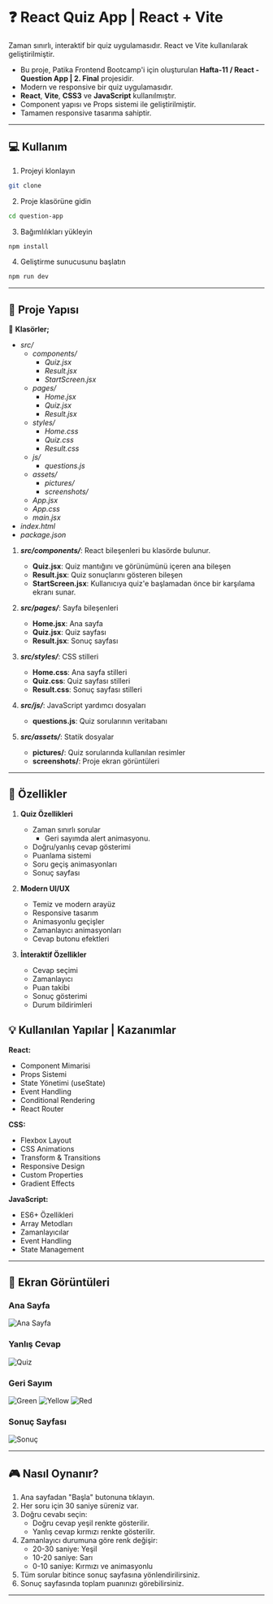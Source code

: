 # :question: React Quiz App | React + Vite

Zaman sınırlı, interaktif bir quiz uygulamasıdır. React ve Vite kullanılarak geliştirilmiştir.
* Bu proje, Patika Frontend Bootcamp'i için oluşturulan **Hafta-11 / React - Question App | 2. Final** projesidir.
* Modern ve responsive bir quiz uygulamasıdır.
* **React**, **Vite**, **CSS3** ve **JavaScript** kullanılmıştır.
* Component yapısı ve Props sistemi ile geliştirilmiştir.
* Tamamen responsive tasarıma sahiptir.

---

## :computer: Kullanım

1. Projeyi klonlayın
```bash
git clone 
```

2. Proje klasörüne gidin
```bash
cd question-app
```

3. Bağımlılıkları yükleyin
```bash
npm install
```

4. Geliştirme sunucusunu başlatın
```bash
npm run dev
```

---

## 📜 Proje Yapısı

:open_file_folder: **Klasörler;**
* *src/*
  * *components/*
    * *Quiz.jsx*
    * *Result.jsx*
    * *StartScreen.jsx*
  * *pages/*
    * *Home.jsx*
    * *Quiz.jsx*
    * *Result.jsx*
  * *styles/*
    * *Home.css*
    * *Quiz.css*
    * *Result.css*
  * *js/*
    * *questions.js*
  * *assets/*
    * *pictures/*
    * *screenshots/*
  * *App.jsx*
  * *App.css*
  * *main.jsx*
* *index.html*
* *package.json*

1. ***src/components/***: React bileşenleri bu klasörde bulunur.
    * **Quiz.jsx**: Quiz mantığını ve görünümünü içeren ana bileşen
    * **Result.jsx**: Quiz sonuçlarını gösteren bileşen
    * **StartScreen.jsx**: Kullanıcıya quiz'e başlamadan önce bir karşılama ekranı sunar.

2. ***src/pages/***: Sayfa bileşenleri
    * **Home.jsx**: Ana sayfa
    * **Quiz.jsx**: Quiz sayfası
    * **Result.jsx**: Sonuç sayfası

3. ***src/styles/***: CSS stilleri
    * **Home.css**: Ana sayfa stilleri
    * **Quiz.css**: Quiz sayfası stilleri
    * **Result.css**: Sonuç sayfası stilleri

4. ***src/js/***: JavaScript yardımcı dosyaları
    * **questions.js**: Quiz sorularının veritabanı

5. ***src/assets/***: Statik dosyalar
    * **pictures/**: Quiz sorularında kullanılan resimler
    * **screenshots/**: Proje ekran görüntüleri

---

## :star2: Özellikler

1. **Quiz Özellikleri**
   - Zaman sınırlı sorular
        - Geri sayımda alert animasyonu.
   - Doğru/yanlış cevap gösterimi
   - Puanlama sistemi
   - Soru geçiş animasyonları
   - Sonuç sayfası
   

2. **Modern UI/UX**
   - Temiz ve modern arayüz
   - Responsive tasarım
   - Animasyonlu geçişler
   - Zamanlayıcı animasyonları
   - Cevap butonu efektleri

3. **İnteraktif Özellikler**
   - Cevap seçimi
   - Zamanlayıcı
   - Puan takibi
   - Sonuç gösterimi
   - Durum bildirimleri

## 💡 Kullanılan Yapılar | Kazanımlar

**React:**
* Component Mimarisi
* Props Sistemi
* State Yönetimi (useState)
* Event Handling
* Conditional Rendering
* React Router

**CSS:**
* Flexbox Layout
* CSS Animations
* Transform & Transitions
* Responsive Design
* Custom Properties
* Gradient Effects

**JavaScript:**
* ES6+ Özellikleri
* Array Metodları
* Zamanlayıcılar
* Event Handling
* State Management

---

## :paperclip: Ekran Görüntüleri

### Ana Sayfa
![Ana Sayfa](src/assets/screenshots/home_page.png)

### Yanlış Cevap
![Quiz](src/assets/screenshots/wrong_answer.png)

### Geri Sayım
![Green](src/assets/screenshots/green.png)
![Yellow](src/assets/screenshots/yellow.png)
![Red](src/assets/screenshots/red.png)

### Sonuç Sayfası
![Sonuç](src/assets/screenshots/reslut.png)

---

## 🎮 Nasıl Oynanır?

1. Ana sayfadan "Başla" butonuna tıklayın.
2. Her soru için 30 saniye süreniz var.
3. Doğru cevabı seçin:
   - Doğru cevap yeşil renkte gösterilir.
   - Yanlış cevap kırmızı renkte gösterilir.
4. Zamanlayıcı durumuna göre renk değişir:
   - 20-30 saniye: Yeşil
   - 10-20 saniye: Sarı
   - 0-10 saniye: Kırmızı ve animasyonlu
5. Tüm sorular bitince sonuç sayfasına yönlendirilirsiniz.
6. Sonuç sayfasında toplam puanınızı görebilirsiniz.

---
